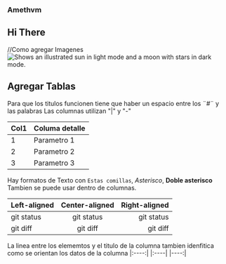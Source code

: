 ### Amethvm
## Hi There


//Como agregar Imagenes
<picture>
  <source media="(prefers-color-scheme: dark)" srcset="[https://user-images.githubusercontent.com/25423296/163456776-7f95b81a-f1ed-45f7-b7ab-8fa810d529fa.png](https://www.bing.com/images/search?view=detailV2&ccid=xiJXyU1H&id=7C8115BEFDABE110387D5E76AE2606F31B0BC939&thid=OIP.xiJXyU1HlmsfFGR33P2J0AHaFj&mediaurl=https%3a%2f%2fi.ytimg.com%2fvi%2fReLD6bm1KcU%2fhqdefault.jpg&cdnurl=https%3a%2f%2fth.bing.com%2fth%2fid%2fR.c62257c94d47966b1f146477dcfd89d0%3frik%3dOckLG%252fMGJq52Xg%26pid%3dImgRaw%26r%3d0%26sres%3d1%26sresct%3d1%26srh%3d799%26srw%3d1066&exph=360&expw=480&q=chems&simid=608045465769631310&FORM=IRPRST&ck=1362DB6CFD412675492C66AC82D7E629&selectedIndex=4&itb=0&ajaxhist=0&ajaxserp=0)">
  <source media="(prefers-color-scheme: light)" srcset="[https://user-images.githubusercontent.com/25423296/163456779-a8556205-d0a5-45e2-ac17-42d089e3c3f8.png](https://www.bing.com/images/search?view=detailV2&ccid=xiJXyU1H&id=7C8115BEFDABE110387D5E76AE2606F31B0BC939&thid=OIP.xiJXyU1HlmsfFGR33P2J0AHaFj&mediaurl=https%3a%2f%2fi.ytimg.com%2fvi%2fReLD6bm1KcU%2fhqdefault.jpg&cdnurl=https%3a%2f%2fth.bing.com%2fth%2fid%2fR.c62257c94d47966b1f146477dcfd89d0%3frik%3dOckLG%252fMGJq52Xg%26pid%3dImgRaw%26r%3d0%26sres%3d1%26sresct%3d1%26srh%3d799%26srw%3d1066&exph=360&expw=480&q=chems&simid=608045465769631310&FORM=IRPRST&ck=1362DB6CFD412675492C66AC82D7E629&selectedIndex=4&itb=0&ajaxhist=0&ajaxserp=0)">
  <img alt="Shows an illustrated sun in light mode and a moon with stars in dark mode." src="[https://user-images.githubusercontent.com/25423296/163456779-a8556205-d0a5-45e2-ac17-42d089e3c3f8.png](https://www.bing.com/images/search?view=detailV2&ccid=xiJXyU1H&id=7C8115BEFDABE110387D5E76AE2606F31B0BC939&thid=OIP.xiJXyU1HlmsfFGR33P2J0AHaFj&mediaurl=https%3a%2f%2fi.ytimg.com%2fvi%2fReLD6bm1KcU%2fhqdefault.jpg&cdnurl=https%3a%2f%2fth.bing.com%2fth%2fid%2fR.c62257c94d47966b1f146477dcfd89d0%3frik%3dOckLG%252fMGJq52Xg%26pid%3dImgRaw%26r%3d0%26sres%3d1%26sresct%3d1%26srh%3d799%26srw%3d1066&exph=360&expw=480&q=chems&simid=608045465769631310&FORM=IRPRST&ck=1362DB6CFD412675492C66AC82D7E629&selectedIndex=4&itb=0&ajaxhist=0&ajaxserp=0)">
</picture>

## Agregar Tablas
Para que los titulos funcionen tiene que haber un espacio entre los ¨#¨ y las palabras
Las columnas utilizan "|" y "-"

| Col1 | Columa detalle |
|-----|---------------|
|     1|  Parametro 1  |
|     2|  Parametro 2  |
|     3|  Parametro 3  |

Hay formatos de Texto con `Estas comillas`, *Asterisco*, **Doble asterisco**
Tambien se puede usar dentro de columnas.

| Left-aligned | Center-aligned | Right-aligned |
| :---         |     :---:      |          ---: |
| git status   | git status     | git status    |
| git diff     | git diff       | git diff      |

 La linea entre los elememtos y el titulo de la columna tambien idenfitica como se orientan los datos de la columna  |:----:| |:----| |----:| 
